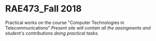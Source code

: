 # RAE473_Fall 2018 
Practical works on the course "Computer Technologies in Telecommunications"
*Present site will contain all the assingments and student's contributions doing practical tasks.*

